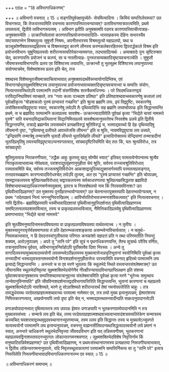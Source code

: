 +++
title = "18 अविभागाधिकरणम्"

+++
॥ अविभागो वचनात् ॥ 15 ॥ सङ्गतिपूर्वपक्षावुच्येते- सेयमित्यादिना । किमियं सम्पत्तिर्लयरूपा? उत विभागरूपा, किं तेजःपरस्यामिति वचनस्य कारणापत्तिपरत्वन्याय्यम्? उताविभागमात्रपरत्वमिति, प्रथमे लयरूपत्वं, द्वितीये त्वविभागरूपत्वम् । अविभाग इतीति अनुषक्तमपि पदमत्र कारणापत्तिवाचीत्यत्राह- अनुषक्तस्येति । उत्क्रान्तिवेलायां कारणापत्तिप्रयोजनाभावादिति- भारवाहकस्य देहिनः सभारस्यैव यष्टयवष्टम्भेन विश्रमतुल्यः सुषुप्तौ निश्रमः, अपनीतभारस्य विश्रमतुल्यो महाप्रलयो, यथा च कञ्चुकोष्णीषवतस्तद्रहितस्य च विश्रमस्तद्वत् कारणे लीनस्य करणकलेबररहितस्य द्विपरार्द्धकाले विश्रम इति प्रयोजनविभागः सुषुप्तिप्रलययोः शरीरान्वयव्यतिरेकाभ्यामवगतः, तदभावादित्यर्थः । अव्यक्तादेः पुनः सृष्टिरुक्ता चेत्, कारणापत्तिः प्रयोजनं च कल्प्यं, सा च नास्तीत्याह- पुनस्तत्राव्यक्तादिसृष्टयवचनाञ्चेति । सुषुप्तौ जीवमात्रस्याविभागपत्तिः प्रलय एव विशिष्टस्य लयापत्तिः, उत्क्रान्तौ तु भूतसूक्ष्म विशिष्टस्य लयानुपपत्त्या संयोगमात्रमेव, विशेष्यांशस्य प्रलय इति चेत्, तज

श्शब्दस्य विशेष्यभूतजीवमात्रवाचित्वाभावात् अनुषक्तपदार्थवैरूप्यायोगादिभिश्च, एवं विभागानर्हभूतसूक्ष्मविशिष्टस्य लयानुपपत्त्या प्रयोजनाभावाव्यक्तादिसृष्टयवचनाभ्यां च सम्पत्तिः संयोगः, नित्यान्तरवस्थितेऽपि परमात्मनि तदानीं संसर्गविशेषः शास्त्रैकमधिगम्यः । परे त्विदमधिकरणद्वयं परविद्यानिष्ठविषयं व्याचक्षते, तत्र "गताः कलाः पञ्चदश प्रतिष्ठा" इति प्रतिष्ठाशब्दवाच्स्वकारणेषु कलालां लयं पूर्वपक्षीकृत्य "षोडशकलोः पुरुषं प्राप्यास्तं गच्छन्ति" इति श्रुत्या ब्रह्मणि लयः, इयं विद्वद्दृष्टिः, स्वकारणेषु लयोक्तिस्त्वविद्वद्दृष्टया स्यात्, स्वकारणेषु लयेऽपि तैः पृथिव्यादिभिः सह ब्रह्मणि लयश्चोपपन्नः इति सिद्धान्तयन्ति प्रथमे, स च ब्रह्मविदः परमात्मनि कलाप्रलयः सावशेषः- उत्क्रान्त्यादाविवेति पूर्वपक्षं कृत्वा "भिद्येते चासां नामरूपे पुरुषे" सति वचनादविद्याकल्पितानां विद्यानिमित्तप्रलये सावशेषत्वानुपपत्तेश्च निरवशेषः प्रलये इति द्वितीये सिद्धान्तयन्ति, तत्राद्ये ब्रह्मण्येव लयसमर्थनं प्रत्यक्षविरुद्धं श्रुतिविरुद्धं च, भस्माद्यवस्थो हि देहः पृथिव्यादिषु लीयमानो दृष्टः, "पृथिव्यप्सु प्रलीयते आपस्तेजसि लीयन्त" इति च श्रुतिः, नायमविद्वद्दृष्टया लय उच्यते, "इन्द्रियाणि तन्मात्रेषु तन्मात्राणि भृतादौ लीयन्ते भूतादिर्महति लीयते" इत्यादिनोक्तस्य सेन्द्रियाणां तन्मात्रादीनां भूतादिप्रभृतिषु लयस्याविद्वद्दृष्टयाऽप्यनवगतत्वात्, सांख्यादृष्टिरियमिति चेत् ततः किं, यतः श्रुत्यविरोधः, तत्र सांख्यादृष्टेः

श्रुतिमूलत्वान्न निराकरणीयता, "तद्धैक आहुः कुतस्तु खलु सोम्यैवं स्यात्" इतिवत् परमतत्वेनोपन्यस्य श्रुत्यैव निराकृतत्वाभावाच्च नोपेक्ष्यता, पराशराद्युपवृंहणानुगृहीता चेयं श्रुतिः, सर्वस्य तज्जत्वश्रुतिविरोधात् परमतत्वमिति चेन्न, सर्वस्य तज्जत्वश्रुतिविरोधेन आकाशाद्वायुरित्याद्युक्तसर्गस्यापि परमतत्वप्रसङ्गात्, तत्तदवस्थब्रह्मणः कारणत्वादविरोधश्चेत् लयेऽपि तुल्यम्, अत एव "पुरुषं प्राप्यास्तं गच्छन्ति" इति चोपपन्नम्, एवमद्वारकलयस्य श्रुतिप्रत्यक्षविरोधात् सद्वारकलयस्य सर्वसाधारणतया श्रुतिप्रत्यक्षसिद्धतया ब्रह्मविदो विशेषाभावाच्चाद्याधिकरणवर्णनमयुक्तम्, इतरत्र च निरवशेषलयो नाम किं निरवयवविनाशः? उत पृथिवीत्वादिप्रहाणम्? उत मुक्तस्य पुनर्देहारम्भायोग्यत्वम्? उत चेतनान्तरयुक्तस्यापि देहारम्भायोग्यत्वम्, न प्रथमः "तदेतदक्षयं नित्यं जगन्सुनिवराखिलम् । आविर्भावतिरोभावजन्मनाशविकल्पवत्" इति नित्यत्ववचनात् । नापि द्वितीयः- ब्रह्मविद्देहस्यापि भस्मीभावादिदशायां पृथिवीत्वानुवृत्तिदर्शनात् पृथिवीत्वादिप्रहाणस्य समष्टितत्त्वलयदशामावित्वात्, तस्य च प्राकृतप्रलयभावित्वात्, नैमित्तिकादिप्रलयेषु पृथिवीत्वादिप्रहाणस्य प्रमाणाभावात् "भिद्येते चासां नामरूपे"

इति श्रुतर्देवेमनुष्यादिनामरूपविषयतया वा प्राकृतप्रलयविषयतया वार्थवत्त्वाच्च । न तृतीयः । मुक्तस्यापुनरावृत्तेर्वक्ष्यमाणतया तं प्रति देहारम्भकत्वशङ्काया असम्भवेनाविचार्यत्वात् । न चतुर्थः- नियामकाभावात्, न हि देवदत्तस्यांगुलीयतया परिणतः कनकांशो यज्ञदत्तं प्रति न तथा परिणमतीति नियन्तुं शक्यम्, अतोऽनुपपन्नम् । अपरे तु "तानि परे" इति सूत्रं न पृथगधिकरणयन्ति, तैश्च सूत्रार्थः परैरिव वर्णितः, तत्रानुपपत्तिश्च पूर्ववत्, अविभागसूत्रनिर्वाहोऽपि पूर्वोक्तयैव दिशा निरस्तः । अन्ये तु वागादिलयस्यामुख्यत्वादस्वयोनौ लयसम्भवेऽपीहलयस्य मुख्यत्वात्तेजःप्रभृतिभूतानां स्वयोनिष्विति पूर्वपक्षं कृत्वा तन्त्वादीनां भस्माद्यवस्तानामस्वयोनौ विनाशदर्शनानुगृहीतात्तेजः परस्यामिति वचनात् हृदिस्थे परमात्मनि लय इत्याद्ये सिद्धान्तयन्ति । अनन्तरे च स एव मरणे भूतलयः किं स्थूलभेदे स्थिते वस्त्वन्तरसंश्लेषमात्रम्? उत जीवानामिव स्थूलभेदनिवृत्त्या सूक्ष्मशक्तिभेदयोगेनैव नीरक्षीरन्यायादविभागप्राप्तिलक्षण इति संशय्य पूर्ववाक्यत्रायानुषक्तस्य सम्पत्तिशब्दस्यात्रानुवृत्त्या संश्लेषमात्रमिति पूर्वपक्षं कृत्वा मरणे "भूतेभ्यः समुत्थाय तान्येवानुविनश्यति" इति जीवविनाशदर्शनात्तद्वदविभागापत्तिरिति सिद्धान्तयन्ति, भूतानां कारणानां च महाप्रलये सूक्ष्मशक्तिभेदोऽपि नावशिष्यते, मरणे तु सोऽवशिष्यते शरीरान्तरार्थं तेषां गमनोपपत्तेरिति चाहुः । तत्र तावद्धृधेयस्थः परदेवताप्राज्ञात्मशब्दवाच्यः परमात्मा नामेश्वर एव, तत्र लयो मुख्य इत्यनुपपन्नम्, ईश्वरांशस्य निमित्तकारणत्वात्, अखयोनावपि लयो दृष्ट इति चेत् न, भस्माद्यवस्थतन्त्वादीन्प्रति साक्षःदनुपादानत्वेऽपि

प्रणाङ्योपादानत्वात् पृथिव्यास्तत्र लय उपपन्नः ईश्वरः प्रणाङ्यापि न भूतकरणग्रामोपादानमिति न तत्र मुख्यलयसंभवः । सन्मात्रे लय इति चेन्न, तस्य परदेवताप्राज्ञात्मशब्दवाच्यत्वाभावादंशत्रयव्यतिरेकेण सन्मात्रस्य कस्यचित् घयशरावाद्वस्थमृद्वदवस्थानानभ्युपगमाच्च, तस्म ल्लय इति सिद्धान्तः तस्य च मुख्यत्वेऽभ्युपगते सत्यस्वयोनौ परमात्मनि लय इत्यप्यनुपपन्नम्, वचनन्तु वाह्मनसीतिवदन्यथासिद्धत्वादस्वयोनौ लये प्रमाणं न स्यात्, अनन्तरे चाधिकरणे स्थूलभेदनिवृत्त्या जीववदविभाग इति यत् तन्निरूपणीयम्, भूतकरणानां महाप्रलयवद्विनाशस्तावदनभ्युपगतः लोकान्तरगमनश्रवणात् । सूक्ष्मशक्तिभेदविशेष निवृत्तिर्नाम किं मनुष्यादिसन्निवेशप्रहाणम्? उत पृथिवीत्वादिप्रहाणम्, न प्रथमःसंस्थानापगमस्य प्रत्यक्षतया निरूपणीयत्वाभावात्, न द्वितीयः लोकेन्तरगमनानुपपत्तेः, यदि निवृत्तस्थूलाकाराणां परमात्मनि सम्पत्तिर्निरूप्य सा तु "तानि परे" इत्यत्र निरूपितेति निरूपणीयाभावादविभागाधिकरणानारम्भ एव स्यात् ॥ 15 ॥

॥ अविभागाधिकरणं समाप्तम् ॥

